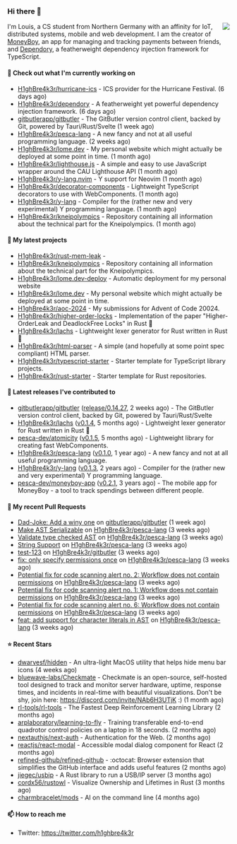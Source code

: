 ### Hi there 👋


<img align="right" src="https://github-readme-stats.vercel.app/api?username=h1ghbre4k3r">

I'm Louis, a CS student from Northern Germany with an affinity for IoT, distributed systems, mobile and web development. I am the creator of [MoneyBoy](https://github.com/pesca-dev/moneyboy-app), an app for managing and tracking payments between friends, and [Dependory](https://github.com/H1ghBre4k3r/dependory), a featherweight dependency injection framework for TypeScript.

#### 👷 Check out what I'm currently working on

- [H1ghBre4k3r/hurricane-ics](https://github.com/H1ghBre4k3r/hurricane-ics) - ICS provider for the Hurricane Festival. (6 days ago)
- [H1ghBre4k3r/dependory](https://github.com/H1ghBre4k3r/dependory) - A featherweight yet powerful dependency injection framework. (6 days ago)
- [gitbutlerapp/gitbutler](https://github.com/gitbutlerapp/gitbutler) - The GitButler version control client, backed by Git, powered by Tauri/Rust/Svelte (1 week ago)
- [H1ghBre4k3r/pesca-lang](https://github.com/H1ghBre4k3r/pesca-lang) - A new fancy and not at all useful programming language. (2 weeks ago)
- [H1ghBre4k3r/lome.dev](https://github.com/H1ghBre4k3r/lome.dev) - My personal website which might actually be deployed at some point in time. (1 month ago)
- [H1ghBre4k3r/lighthouse.js](https://github.com/H1ghBre4k3r/lighthouse.js) - A simple and easy to use JavaScript wrapper around the CAU Lighthouse API (1 month ago)
- [H1ghBre4k3r/y-lang.nvim](https://github.com/H1ghBre4k3r/y-lang.nvim) - Y support for Neovim (1 month ago)
- [H1ghBre4k3r/decorator-components](https://github.com/H1ghBre4k3r/decorator-components) - Lightweight TypeScript decorators to use with WebComponents. (1 month ago)
- [H1ghBre4k3r/y-lang](https://github.com/H1ghBre4k3r/y-lang) - Compiler for the (rather new and very experimental) Y programming language.  (1 month ago)
- [H1ghBre4k3r/kneipolympics](https://github.com/H1ghBre4k3r/kneipolympics) - Repository containing all information about the technical part for the Kneipolympics. (1 month ago)

#### 🌱 My latest projects

- [H1ghBre4k3r/rust-mem-leak](https://github.com/H1ghBre4k3r/rust-mem-leak) - 
- [H1ghBre4k3r/kneipolympics](https://github.com/H1ghBre4k3r/kneipolympics) - Repository containing all information about the technical part for the Kneipolympics.
- [H1ghBre4k3r/lome.dev-deploy](https://github.com/H1ghBre4k3r/lome.dev-deploy) - Automatic deployment for my personal website
- [H1ghBre4k3r/lome.dev](https://github.com/H1ghBre4k3r/lome.dev) - My personal website which might actually be deployed at some point in time.
- [H1ghBre4k3r/aoc-2024](https://github.com/H1ghBre4k3r/aoc-2024) - My submissions for Advent of Code 20024.
- [H1ghBre4k3r/higher-order-locks](https://github.com/H1ghBre4k3r/higher-order-locks) - Implementation of the paper &#34;Higher-OrderLeak and DeadlockFree Locks&#34; in Rust 🦀
- [H1ghBre4k3r/lachs](https://github.com/H1ghBre4k3r/lachs) - Lightweight lexer generator for Rust written in Rust 🦀
- [H1ghBre4k3r/html-parser](https://github.com/H1ghBre4k3r/html-parser) - A simple (and hopefully at some point spec compliant) HTML parser.
- [H1ghBre4k3r/typescript-starter](https://github.com/H1ghBre4k3r/typescript-starter) - Starter template for TypeScript library projects.
- [H1ghBre4k3r/rust-starter](https://github.com/H1ghBre4k3r/rust-starter) - Starter template for Rust repositories.

#### 🔭 Latest releases I've contributed to

- [gitbutlerapp/gitbutler](https://github.com/gitbutlerapp/gitbutler) ([release/0.14.27](https://github.com/gitbutlerapp/gitbutler/releases/tag/release/0.14.27), 2 weeks ago) - The GitButler version control client, backed by Git, powered by Tauri/Rust/Svelte
- [H1ghBre4k3r/lachs](https://github.com/H1ghBre4k3r/lachs) ([v0.1.4](https://github.com/H1ghBre4k3r/lachs/releases/tag/v0.1.4), 5 months ago) - Lightweight lexer generator for Rust written in Rust 🦀
- [pesca-dev/atomicity](https://github.com/pesca-dev/atomicity) ([v0.1.5](https://github.com/pesca-dev/atomicity/releases/tag/v0.1.5), 5 months ago) - Lightweight library for creating fast WebComponents.
- [H1ghBre4k3r/pesca-lang](https://github.com/H1ghBre4k3r/pesca-lang) ([v0.1.0](https://github.com/H1ghBre4k3r/pesca-lang/releases/tag/v0.1.0), 1 year ago) - A new fancy and not at all useful programming language.
- [H1ghBre4k3r/y-lang](https://github.com/H1ghBre4k3r/y-lang) ([v0.1.3](https://github.com/H1ghBre4k3r/y-lang/releases/tag/v0.1.3), 2 years ago) - Compiler for the (rather new and very experimental) Y programming language. 
- [pesca-dev/moneyboy-app](https://github.com/pesca-dev/moneyboy-app) ([v0.2.1](https://github.com/pesca-dev/moneyboy-app/releases/tag/v0.2.1), 3 years ago) - The mobile app for MoneyBoy - a tool to track spendings between different people.

#### 🔨 My recent Pull Requests

- [Dad-Joke: Add a winy one](https://github.com/gitbutlerapp/gitbutler/pull/8870) on [gitbutlerapp/gitbutler](https://github.com/gitbutlerapp/gitbutler) (1 week ago)
- [Make AST Serializable](https://github.com/H1ghBre4k3r/pesca-lang/pull/188) on [H1ghBre4k3r/pesca-lang](https://github.com/H1ghBre4k3r/pesca-lang) (3 weeks ago)
- [Validate type checked AST](https://github.com/H1ghBre4k3r/pesca-lang/pull/187) on [H1ghBre4k3r/pesca-lang](https://github.com/H1ghBre4k3r/pesca-lang) (3 weeks ago)
- [String Support](https://github.com/H1ghBre4k3r/pesca-lang/pull/186) on [H1ghBre4k3r/pesca-lang](https://github.com/H1ghBre4k3r/pesca-lang) (3 weeks ago)
- [test-123](https://github.com/H1ghBre4k3r/gitbutler/pull/6) on [H1ghBre4k3r/gitbutler](https://github.com/H1ghBre4k3r/gitbutler) (3 weeks ago)
- [fix: only specify permissions once](https://github.com/H1ghBre4k3r/pesca-lang/pull/185) on [H1ghBre4k3r/pesca-lang](https://github.com/H1ghBre4k3r/pesca-lang) (3 weeks ago)
- [Potential fix for code scanning alert no. 2: Workflow does not contain permissions](https://github.com/H1ghBre4k3r/pesca-lang/pull/184) on [H1ghBre4k3r/pesca-lang](https://github.com/H1ghBre4k3r/pesca-lang) (3 weeks ago)
- [Potential fix for code scanning alert no. 1: Workflow does not contain permissions](https://github.com/H1ghBre4k3r/pesca-lang/pull/183) on [H1ghBre4k3r/pesca-lang](https://github.com/H1ghBre4k3r/pesca-lang) (3 weeks ago)
- [Potential fix for code scanning alert no. 6: Workflow does not contain permissions](https://github.com/H1ghBre4k3r/pesca-lang/pull/182) on [H1ghBre4k3r/pesca-lang](https://github.com/H1ghBre4k3r/pesca-lang) (3 weeks ago)
- [feat: add support for character literals in AST](https://github.com/H1ghBre4k3r/pesca-lang/pull/181) on [H1ghBre4k3r/pesca-lang](https://github.com/H1ghBre4k3r/pesca-lang) (3 weeks ago)

#### ⭐ Recent Stars

- [dwarvesf/hidden](https://github.com/dwarvesf/hidden) - An ultra-light MacOS utility that helps hide menu bar icons (4 weeks ago)
- [bluewave-labs/Checkmate](https://github.com/bluewave-labs/Checkmate) - Checkmate is an open-source, self-hosted tool designed to track and monitor server hardware, uptime, response times, and incidents in real-time with beautiful visualizations. Don&#39;t be shy, join here: https://discord.com/invite/NAb6H3UTjK :) (1 month ago)
- [rl-tools/rl-tools](https://github.com/rl-tools/rl-tools) - The Fastest Deep Reinforcement Learning Library (2 months ago)
- [arplaboratory/learning-to-fly](https://github.com/arplaboratory/learning-to-fly) - Training transferable end-to-end quadrotor control policies on a laptop in 18 seconds.  (2 months ago)
- [nextauthjs/next-auth](https://github.com/nextauthjs/next-auth) - Authentication for the Web. (2 months ago)
- [reactjs/react-modal](https://github.com/reactjs/react-modal) - Accessible modal dialog component for React (2 months ago)
- [refined-github/refined-github](https://github.com/refined-github/refined-github) - :octocat: Browser extension that simplifies the GitHub interface and adds useful features (2 months ago)
- [jiegec/usbip](https://github.com/jiegec/usbip) - A Rust library to run a USB/IP server (3 months ago)
- [cordx56/rustowl](https://github.com/cordx56/rustowl) - Visualize Ownership and Lifetimes in Rust (3 months ago)
- [charmbracelet/mods](https://github.com/charmbracelet/mods) - AI on the command line (4 months ago)

#### 📫 How to reach me

- Twitter: https://twitter.com/h1ghbre4k3r
